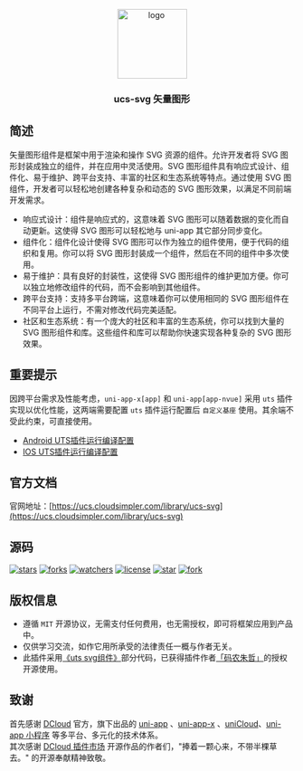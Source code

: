 <p align="center"><img alt="logo" src="https://ucs.cloudsimpler.com/logo/svg.svg" width="123"></p>
<h3 align="center">ucs-svg 矢量图形</h3>

## 简述
矢量图形组件是框架中用于渲染和操作 SVG 资源的组件。允许开发者将 SVG 图形封装成独立的组件，并在应用中灵活使用。SVG 图形组件具有响应式设计、组件化、易于维护、跨平台支持、丰富的社区和生态系统等特点。通过使用 SVG 图组件，开发者可以轻松地创建各种复杂和动态的 SVG 图形效果，以满足不同前端开发需求。

- 响应式设计：组件是响应式的，这意味着 SVG 图形可以随着数据的变化而自动更新。这使得 SVG 图形可以轻松地与 uni-app 其它部分同步变化。
- 组件化：组件化设计使得 SVG 图形可以作为独立的组件使用，便于代码的组织和复用。你可以将 SVG 图形封装成一个组件，然后在不同的组件中多次使用。
- 易于维护：具有良好的封装性，这使得 SVG 图形组件的维护更加方便。你可以独立地修改组件的代码，而不会影响到其他组件。
- 跨平台支持：支持多平台跨端，这意味着你可以使用相同的 SVG 图形组件在不同平台上运行，不需对修改代码完美适配。
- 社区和生态系统：有一个庞大的社区和丰富的生态系统，你可以找到大量的 SVG 图形组件和库。这些组件和库可以帮助你快速实现各种复杂的 SVG 图形效果。

## 重要提示
因跨平台需求及性能考虑，`uni-app-x[app]` 和 `uni-app[app-nvue]` 采用 `uts` 插件实现以优化性能，这两端需要配置 `uts` 插件运行配置后 `自定义基座` 使用。其余端不受此约束，可直接使用。  
- [Android UTS插件运行编译配置](https://uniapp.dcloud.net.cn/tutorial/run/uts-development-android.html)
- [IOS UTS插件运行编译配置](https://uniapp.dcloud.net.cn/tutorial/run/uts-development-ios.html)

## 官方文档
官网地址：[https://ucs.cloudsimpler.com/library/ucs-svg](https://ucs.cloudsimpler.com/library/ucs-svg)

## 源码
[![stars](https://img.shields.io/github/stars/cloudsimpler/uni-ucs-design?style=social)](https://github.com/cloudsimpler/uni-ucs-design/tree/main/uni_modules/ucs-svg)
[![forks](https://img.shields.io/github/forks/cloudsimpler/uni-ucs-design?style=social)](https://github.com/cloudsimpler/uni-ucs-design/tree/main/uni_modules/ucs-svg)
[![watchers](https://img.shields.io/github/watchers/cloudsimpler/uni-ucs-design?style=social)](https://github.com/cloudsimpler/uni-ucs-design/tree/main/uni_modules/ucs-svg)
[![license](https://img.shields.io/github/license/cloudsimpler/uni-ucs-design?style=social)](https://github.com/cloudsimpler/uni-ucs-design/tree/main/uni_modules/ucs-svg)
[![star](https://gitee.com/cloudsimpler/uni-ucs-design/badge/star.svg?theme=white)](https://github.com/cloudsimpler/uni-ucs-design/tree/main/uni_modules/ucs-svg)
[![fork](https://gitee.com/cloudsimpler/uni-ucs-design/badge/fork.svg?theme=white)](https://github.com/cloudsimpler/uni-ucs-design/tree/main/uni_modules/ucs-svg)

## 版权信息
- 遵循 `MIT` 开源协议，无需支付任何费用，也无需授权，即可将框架应用到产品中。
- 仅供学习交流，如作它用所承受的法律责任一概与作者无关。
- 此插件采用[《uts svg组件》](https://ext.dcloud.net.cn/plugin?id=14948)部分代码，已获得插件作者[「码农朱哲」](https://ext.dcloud.net.cn/publisher?id=9053)的授权开源使用。

## 致谢
首先感谢 [DCloud](https://www.dcloud.io/) 官方，旗下出品的 [uni-app](https://uniapp.dcloud.net.cn/) 、[uni-app-x](https://uniapp.dcloud.net.cn/uni-app-x/) 、[uniCloud](https://uniapp.dcloud.net.cn/uniCloud/)、[uni-app 小程序](https://nativesupport.dcloud.net.cn/README) 等多平台、多元化的技术体系。  
其次感谢 [DCloud 插件市场](https://ext.dcloud.net.cn/) 开源作品的作者们，"捧着一颗心来，不带半棵草去。" 的开源奉献精神致敬。
